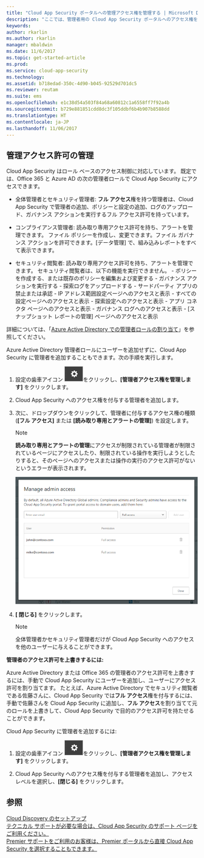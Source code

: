 ```yaml
---
title: "Cloud App Security ポータルへの管理アクセス権を管理する | Microsoft Docs"
description: "ここでは、管理者用の Cloud App Security ポータルへのアクセス権を設定する手順について説明します。"
keywords: 
author: rkarlin
ms.author: rkarlin
manager: mbaldwin
ms.date: 11/6/2017
ms.topic: get-started-article
ms.prod: 
ms.service: cloud-app-security
ms.technology: 
ms.assetid: b718edad-350c-4d90-b045-92529d701dc5
ms.reviewer: reutam
ms.suite: ems
ms.openlocfilehash: e1c38d54a503f84a68a60812c1a6558ff7f92a4b
ms.sourcegitcommit: b729e881851cdd8dc3f105ddbf6b4b907b8588dd
ms.translationtype: HT
ms.contentlocale: ja-JP
ms.lasthandoff: 11/06/2017
---
```

## <a name="managing-admin-access"></a>管理アクセス許可の管理

Cloud App Security はロール ベースのアクセス制御に対応しています。 既定では、Office 365 と Azure AD の次の管理者ロールで Cloud App Security にアクセスできます。

- 全体管理者とセキュリティ管理者: **フル アクセス**権を持つ管理者は、Cloud App Security で管理者の追加、ポリシーと設定の追加、ログのアップロード、ガバナンス アクションを実行するフル アクセス許可を持っています。

- コンプライアンス管理者: 読み取り専用アクセス許可を持ち、アラートを管理できます。 ファイル ポリシーを作成し、変更できます。ファイル ガバナンス アクションを許可できます。[データ管理] で、組み込みレポートをすべて表示できます。 

- セキュリティ閲覧者: 読み取り専用アクセス許可を持ち、アラートを管理できます。 セキュリティ閲覧者は、以下の機能を実行できません。
      - ポリシーを作成する、または既存のポリシーを編集および変更する 
      - ガバナンス アクションを実行する 
      - 探索ログをアップロードする
      - サードパーティ アプリの禁止または承認
      - IP アドレス範囲設定ページへのアクセスと表示
      - すべての設定ページへのアクセスと表示 
      - 探索設定へのアクセスと表示 
      - アプリ コネクタ ページへのアクセスと表示
      - ガバナンス ログへのアクセスと表示 
      - [スナップショット レポートの管理] ページへのアクセスと表示 

詳細については、「[Azure Active Directory での管理者ロールの割り当て](https://docs.microsoft.com/en-us/azure/active-directory/active-directory-assign-admin-roles)」を参照してください。

Azure Active Directory 管理者ロールにユーザーを追加せずに、Cloud App Security に管理者を追加することもできます。次の手順を実行します。

1. 設定の歯車アイコン ![設定アイコン](./media/settings-icon.png "設定アイコン")をクリックし、**[管理者アクセス権を管理します]** をクリックします。 

2. Cloud App Security へのアクセス権を付与する管理者を追加します。
  
      
3. 次に、ドロップダウンをクリックして、管理者に付与するアクセス権の種類 (**[フル アクセス]** または **[読み取り専用とアラートの管理]**) を設定します。

     >[!NOTE]
      >**読み取り専用とアラートの管理**にアクセスが制限されている管理者が制限されているページにアクセスしたり、制限されている操作を実行しようとしたりすると、そのページへのアクセスまたは操作の実行のアクセス許可がないというエラーが表示されます。

   ![管理者アクセスの管理](./media/manage-admin-access.png "管理者アクセスの管理")  

4. **[ 閉じる]** をクリックします。  

   >[!NOTE]
    >全体管理者かセキュリティ管理者だけが Cloud App Security へのアクセスを他のユーザーに与えることができます。
  
**管理者のアクセス許可を上書きするには:**

Azure Active Directory または Office 365 の管理者のアクセス許可を上書きするには、手動で Cloud App Security にユーザーを追加し、ユーザーにアクセス許可を割り当てます。
たとえば、Azure Active Directory でセキュリティ閲覧者である佐藤さんに、Cloud App Security では**フル アクセス**権を付与するには、手動で佐藤さんを Cloud App Security に追加し、**フル アクセス**を割り当てて元のロールを上書きして、Cloud App Security で目的のアクセス許可を持たせることができます。 


Cloud App Security に管理者を追加するには:
1. 設定の歯車アイコン ![設定アイコン](./media/settings-icon.png "設定アイコン")をクリックし、**[管理者アクセス権を管理します]** をクリックします。 

2. Cloud App Security へのアクセス権を付与する管理者を追加し、アクセス レベルを選択し、**[閉じる]** をクリックします。



## <a name="see-also"></a>参照  
[Cloud Discovery のセットアップ](set-up-cloud-discovery.md)   
[テクニカル サポートが必要な場合は、Cloud App Security のサポート ページをご利用ください。](http://support.microsoft.com/oas/default.aspx?prid=16031)   
[Premier サポートをご利用のお客様は、Premier ポータルから直接 Cloud App Security を選択することもできます。](https://premier.microsoft.com/)  
  
  
